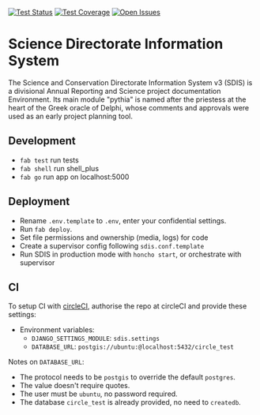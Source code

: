 [![Test Status](https://circleci.com/gh/parksandwildlife/sdis.svg?style=svg)](https://circleci.com/gh/parksandwildlife/sdis)
[![Test Coverage](https://coveralls.io/repos/github/parksandwildlife/sdis/badge.svg?branch=master)](https://coveralls.io/github/parksandwildlife/sdis?branch=master)
[![Open Issues](https://badge.waffle.io/parksandwildlife/sdis.svg?label=ready&title=Ready)](http://waffle.io/parksandwildlife/sdis)

Science Directorate Information System
======================================
The Science and Conservation Directorate Information System v3 (SDIS) is a
divisional Annual Reporting and Science project documentation Environment.
Its main module "pythia" is named after the priestess at the heart of the
Greek oracle of Delphi, whose comments and approvals were used as an early
project planning tool.

Development
-----------

* `fab test` run tests
* `fab shell` run shell\_plus
* `fab go` run app on localhost:5000

Deployment
----------

* Rename `.env.template` to `.env`, enter your confidential settings.
* Run `fab deploy`.
* Set file permissions and ownership (media, logs) for code
* Create a supervisor config following `sdis.conf.template`
* Run SDIS in production mode with `honcho start`, or orchestrate with supervisor

CI
---

To setup CI with [circleCI](https://circleci.com), authorise the repo at
circleCI and provide these settings:

* Environment variables:
    * `DJANGO_SETTINGS_MODULE`: `sdis.settings`
    * `DATABASE_URL`: `postgis://ubuntu:@localhost:5432/circle_test`

Notes on `DATABASE_URL`:

* The protocol needs to be `postgis` to override the default `postgres`.
* The value doesn't require quotes.
* The user must be `ubuntu`, no password required.
* The database `circle_test` is already provided, no need to `createdb`.
